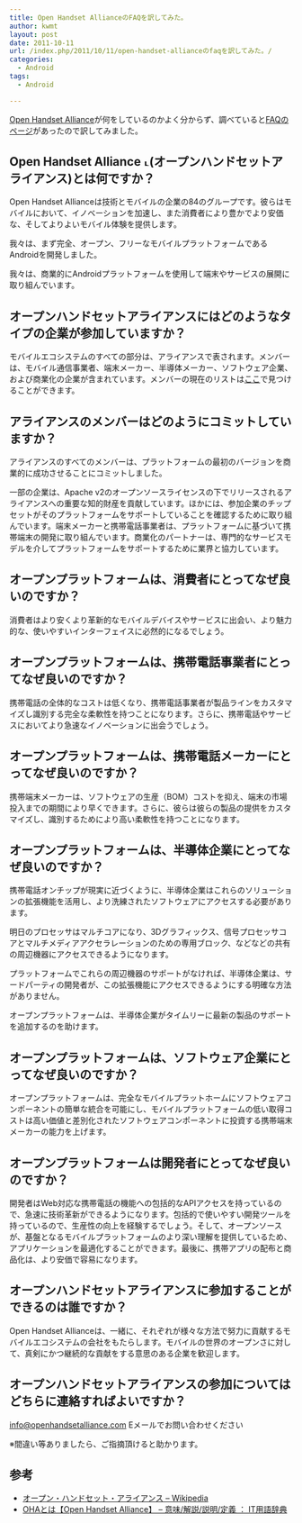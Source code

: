 ```yaml
---
title: Open Handset AllianceのFAQを訳してみた。
author: kwmt
layout: post
date: 2011-10-11
url: /index.php/2011/10/11/open-handset-allianceのfaqを訳してみた。/
categories:
  - Android
tags:
  - Android

---
```

<a href="http://www.openhandsetalliance.com/index.html" target="_blank">Open Handset Alliance</a>が何をしているのかよく分からず、調べていると<a href="http://www.openhandsetalliance.com/oha_faq.html" target="_blank">FAQのページ</a>があったので訳してみました。

<!--more-->

## Open Handset Alliance<img src="http://blog.seesaa.jp/images_e/e/F06A.gif" alt="トレードマーク（TM）" width="15" height="15" border="0" />(オープンハンドセットアライアンス)とは何ですか？

Open Handset Allianceは技術とモバイルの企業の84のグループです。彼らはモバイルにおいて、イノベーションを加速し、また消費者により豊かでより安価な、そしてよりよいモバイル体験を提供します。
  
我々は、まず完全、オープン、フリーなモバイルプラットフォームであるAndroidを開発しました。
  
我々は、商業的にAndroidプラットフォームを使用して端末やサービスの展開に取り組んでいます。

## オープンハンドセットアライアンスにはどのようなタイプの企業が参加していますか？

モバイルエコシステムのすべての部分は、アライアンスで表されます。メンバーは、モバ​​イル通信事業者、端末メーカー、半導体メーカー、ソフトウェア企業、および商業化の企業が含まれています。メンバーの現在のリストは<a href="http://www.openhandsetalliance.com/oha_members.html" target="_blank">ここ</a>で見つけることができます。

## アライアンスのメンバーはどのようにコミットしていますか？

アライアンスのすべてのメンバーは、プラットフォームの最初のバージョンを商業的に成功させることにコミットしました。
  
一部の企業は、Apache v2のオープンソースライセンスの下でリリースされるアライアンスへの重要な知的財産を貢献しています。ほかには、参加企業のチップセットがそのプラットフォームをサポートしていることを確認するために取り組んでいます。端末メーカーと携帯電話事業者は、プラットフォームに基づいて携帯端末の開発に取り組んでいます。商業化のパートナーは、専門的なサービスモデルを介してプラットフォームをサポートするために業界と協力しています。

## オープンプラットフォームは、消費者にとってなぜ良いのですか？

消費者はより安くより革新的なモバイルデバイスやサービスに出会い、より魅力的な、使いやすいインターフェイスに必然的になるでしょう。 

## オープンプラットフォームは、携帯電話事業者にとってなぜ良いのですか？

携帯電話の全体的なコストは低くなり、携帯電話事業者が製品ラインをカスタマイズし識別する完全な柔軟性を持つことになります。さらに、携帯電話やサービスにおいてより急速なイノベーションに出会うでしょう。

## オープンプラットフォームは、携帯電話メーカーにとってなぜ良いのですか？

携帯端末メーカーは、ソフトウェアの生産（BOM）コストを抑え、端末の市場投入までの期間により早くできます。さらに、彼らは彼らの製品の提供をカスタマイズし、識別するためにより高い柔軟性を持つことになります。

## オープンプラットフォームは、半導体企業にとってなぜ良いのですか？

携帯電話オンチップが現実に近づくように、半導体企業はこれらのソリューションの拡張機能を活用し、より洗練されたソフトウェアにアクセスする必要があります。

明日のプロセッサはマルチコアになり、3Dグラフィックス、信号プロセッサコアとマルチメディアアクセラレーションのための専用ブロック、などなどの共有の周辺機器にアクセスできるようになります。

プラットフォームでこれらの周辺機器のサポートがなければ、半導体企業は、サードパーティの開発者が、この拡張機能にアクセスできるようにする明確な方法がありません。

オープンプラットフォームは、半導体企業がタイムリーに最新の製品のサポートを追加するのを助けます。

## オープンプラットフォームは、ソフトウェア企業にとってなぜ良いのですか？

オープンプラットフォームは、完全なモバイルプラットホームにソフトウェアコンポーネントの簡単な統合を可能にし、モバイルプラットフォームの低い取得コストは高い価値と差別化されたソフトウェアコンポーネントに投資する携帯端末メーカーの能力を上げます。

## オープンプラットフォームは開発者にとってなぜ良いのですか？

開発者はWeb対応な携帯電話の機能への包括的なAPIアクセスを持っているので、急速に技術革新ができるようになります。包括的で使いやすい開発ツールを持っているので、生産性の向上を経験するでしょう。そして、オープンソースが、基盤となるモバイルプラットフォームのより深い理解を提供しているため、アプリケーションを最適化することができます。最後に、携帯アプリの配布と商品化は、より安価で容易になります。

## オープンハンドセットアライアンスに参加することができるのは誰ですか？

Open Handset Allianceは、一緒に、それぞれが様々な方法で努力に貢献するモバイルエコシステムの会社をもたらします。モバイルの世界のオープンさに対して、真剣にかつ継続的な貢献をする意思のある企業を歓迎します。

## オープンハンドセットアライアンスの参加についてはどちらに連絡すればよいですか？

info@openhandsetalliance.com Eメールでお問い合わせください

※間違い等ありましたら、ご指摘頂けると助かります。

## 参考

  * <a href="http://ja.wikipedia.org/wiki/%E3%82%AA%E3%83%BC%E3%83%97%E3%83%B3%E3%83%BB%E3%83%8F%E3%83%B3%E3%83%89%E3%82%BB%E3%83%83%E3%83%88%E3%83%BB%E3%82%A2%E3%83%A9%E3%82%A4%E3%82%A2%E3%83%B3%E3%82%B9" target="_blank">オープン・ハンドセット・アライアンス &#8211; Wikipedia</a> 
  * <a href="http://e-words.jp/w/OHA.html" target="_blank">OHAとは【Open Handset Alliance】 &#8211; 意味/解説/説明/定義 ： IT用語辞典</a>